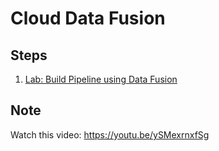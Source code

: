 # Cloud Data Fusion

## Steps

1. [Lab: Build Pipeline using Data Fusion](./lab-datafusion-pipeline/)

## Note

Watch this video: https://youtu.be/ySMexrnxfSg